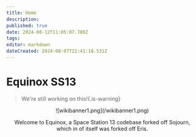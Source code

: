 ```yaml
---
title: Home
description: 
published: true
date: 2024-08-12T11:05:07.700Z
tags: 
editor: markdown
dateCreated: 2024-08-07T22:41:18.531Z
---
```


# Equinox SS13

> We're still working on this!{.is-warning}

<center> ![wikibanner1.png](/wikibanner1.png)

Welcome to Equinox, a Space Station 13 codebase forked off Sojourn, which in of itself was forked off Eris. </center>

